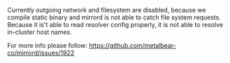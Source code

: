 Currently outgoing network and filesystem are disabled, because we compile static binary and mirrord is not able to catch file system requests.
Because it is't able to read resolver config properly, it is not able to resolve in-cluster host names.

For more info please follow: https://github.com/metalbear-co/mirrord/issues/1922

